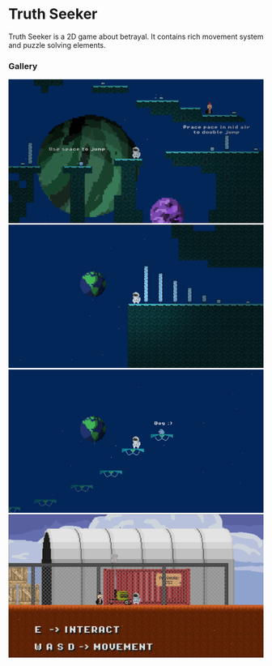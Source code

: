 # Truth Seeker


Truth Seeker is a 2D game about betrayal. It contains rich movement system and puzzle solving elements.

### Gallery

![tuorial](res/tutorial.png)
![world](res/world.jpeg)
![dog](res/dog.png)
![intro](res/intro.jpeg)

